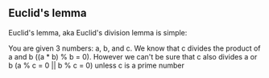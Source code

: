 ## Euclid's lemma

Euclid's lemma, aka Euclid's division lemma is simple:

You are given 3 numbers: a, b, and c. We know that c divides the product of a and b ((a * b) % b = 0). However we can't be sure that c also divides a or b (a % c = 0 || b % c = 0) unless c is a prime number
